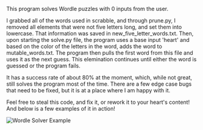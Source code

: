 This program solves Wordle puzzles with 0 inputs from the user.

I grabbed all of the words used in scrabble, and through prune.py, I removed all elements that were not five letters long, and set them into lowercase. That information was saved in new_five_letter_words.txt. Then, upon starting the solve.py file, the program uses a base input 'heart' and based on the color of the letters in the word, adds the word to mutable_words.txt. The program then pulls the first word from this file and uses it as the next guess. This elemination continues until either the word is guessed or the program fails. 

It has a success rate of about 80% at the moment, which, while not great, still solves the program most of the time. There are a few edge case bugs that need to be fixed, but it is at a place where I am happy with it.

Feel free to steal this code, and fix it, or rework it to your heart's content!
And below is a few examples of it in action!

![Wordle Solver Example](WordleSolverEx.gif)
